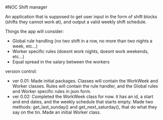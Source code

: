 #NOC Shift manager

An application that is supposed to get user input in the form of shift blocks (shifts they cannot work at),
and output a valid weekly shift schedule.

Things the app will consider:
* Global rule handling (no two shift in a row, no more than two nights a week, etc...)
* Worker specific rules (doesnt work nights, doesnt work weekends, etc...)
* Equal spread in the salary between the workers


version control:
- ver 0.01: Made initial packages.
 Classes will contain the WorkWeek and Worker classes.
 Rules will contain the rule handler, and the Global rules and Worker specific rules in json form.
- ver 0.02: Completed the WorkWeek class for now. it has an id, a start and end dates, and the weekly schedule
that starts empty. Made two methods: get_last_sunday() and get_next_saturday(), that do what they say on the tin.
Made an initial Worker class.